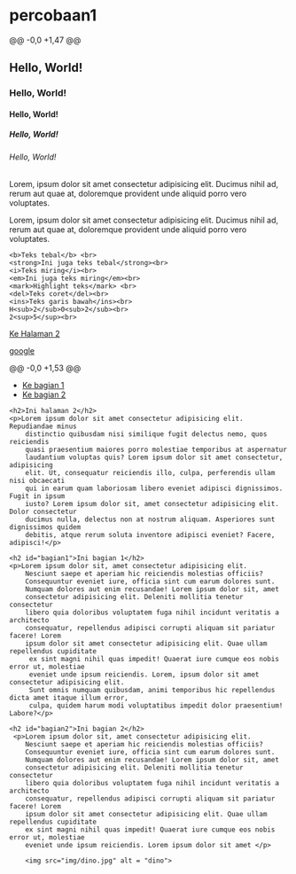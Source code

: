 # percobaan1
@@ -0,0 +1,47 @@
<!DOCTYPE html>
<html lang="en">
<head>
    <meta charset="UTF-8">
    <meta name="viewport" content="width=device-width, initial-scale=1.0">
    <title>Percobaan 1</title>
</head>
<body>
    <!--Kode dibawah ini untuk membuat heading-->
    <h2>Hello, World!</h2>
    <h3>Hello, World!</h3>
    <h4>Hello, World!</h4>
    <h5>Hello, World!</h5>
    <h6>Hello, World!</h6>

   <!--Komen ini mengomentari blok kode-->
   <p>Lorem, ipsum dolor sit amet consectetur adipisicing elit. Ducimus nihil ad, 
        rerum aut quae at, doloremque provident unde aliquid porro vero voluptates.</p>
   <!--Kode dibawah ini mematikan blok-->
   <p>Lorem, ipsum dolor sit amet consectetur adipisicing elit. Ducimus nihil ad, 
    rerum aut quae at, doloremque provident unde aliquid porro vero voluptates.</p>
    
    <b>Teks tebal</b> <br>
    <strong>Ini juga teks tebal</strong><br>
    <i>Teks miring</i><br>
    <em>Ini juga teks miring</em><br>
    <mark>Highlight teks</mark> <br>
    <del>Teks coret</del><br>
    <ins>Teks garis bawah</ins><br>
    H<sub>2</sub>0<sub>2</sub><br>
    2<sup>5</sup><br>

   <a href="halaman2.html">Ke Halaman 2</a>

   <a href="https://www.google.com" target="_blank">google</a>

   <!--<a href="halaman2.html">Ke Halaman 2</a>

  <a href="https://www.google.com/" target="_blank">Google</a>-->

   <!-- <img src="kupu.jpg" alt="HTML"> -->

@@ -0,0 +1,53 @@
<!DOCTYPE html>
<html lang="en">
<head>
    <meta charset="UTF-8">
    <meta name="viewport" content="width=device-width, initial-scale=1.0">
    <title>Halaman 2</title>
</head>
<body>
    <ul>
        <li><a href="#bagian1">Ke bagian 1</a></li>
        <li><a href="#bagian2">Ke bagian 2</a></li>
    </ul>

    <h2>Ini halaman 2</h2>
    <p>Lorem ipsum dolor sit amet consectetur adipisicing elit. Repudiandae minus 
        distinctio quibusdam nisi similique fugit delectus nemo, quos reiciendis 
        quasi praesentium maiores porro molestiae temporibus at aspernatur 
        laudantium voluptas quis? Lorem ipsum dolor sit amet consectetur, adipisicing 
        elit. Ut, consequatur reiciendis illo, culpa, perferendis ullam nisi obcaecati
        qui in earum quam laboriosam libero eveniet adipisci dignissimos. Fugit in ipsum
        iusto? Lorem ipsum dolor sit, amet consectetur adipisicing elit. Dolor consectetur
        ducimus nulla, delectus non at nostrum aliquam. Asperiores sunt dignissimos quidem 
        debitis, atque rerum soluta inventore adipisci eveniet? Facere, adipisci!</p>

    <h2 id="bagian1">Ini bagian 1</h2>    
    <p>Lorem ipsum dolor sit, amet consectetur adipisicing elit. 
        Nesciunt saepe et aperiam hic reiciendis molestias officiis?
        Consequuntur eveniet iure, officia sint cum earum dolores sunt. 
        Numquam dolores aut enim recusandae! Lorem ipsum dolor sit, amet 
        consectetur adipisicing elit. Deleniti mollitia tenetur consectetur 
        libero quia doloribus voluptatem fuga nihil incidunt veritatis a architecto 
        consequatur, repellendus adipisci corrupti aliquam sit pariatur facere! Lorem 
        ipsum dolor sit amet consectetur adipisicing elit. Quae ullam repellendus cupiditate
         ex sint magni nihil quas impedit! Quaerat iure cumque eos nobis error ut, molestiae 
         eveniet unde ipsum reiciendis. Lorem, ipsum dolor sit amet consectetur adipisicing elit. 
         Sunt omnis numquam quibusdam, animi temporibus hic repellendus dicta amet itaque illum error, 
         culpa, quidem harum modi voluptatibus impedit dolor praesentium! Labore?</p>
    
    <h2 id="bagian2">Ini bagian 2</h2>    
     <p>Lorem ipsum dolor sit, amet consectetur adipisicing elit. 
        Nesciunt saepe et aperiam hic reiciendis molestias officiis?
        Consequuntur eveniet iure, officia sint cum earum dolores sunt. 
        Numquam dolores aut enim recusandae! Lorem ipsum dolor sit, amet 
        consectetur adipisicing elit. Deleniti mollitia tenetur consectetur 
        libero quia doloribus voluptatem fuga nihil incidunt veritatis a architecto 
        consequatur, repellendus adipisci corrupti aliquam sit pariatur facere! Lorem 
        ipsum dolor sit amet consectetur adipisicing elit. Quae ullam repellendus cupiditate
        ex sint magni nihil quas impedit! Quaerat iure cumque eos nobis error ut, molestiae 
        eveniet unde ipsum reiciendis. Lorem ipsum dolor sit amet </p>

        <img src="img/dino.jpg" alt = "dino">
</body>
</html>

